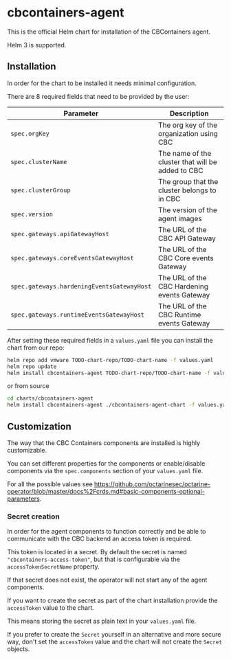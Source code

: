 # cbcontainers-agent

This is the official Helm chart for installation of the CBContainers agent.

Helm 3 is supported.

## Installation

In order for the chart to be installed it needs minimal configuration.

There are 8 required fields that need to be provided by the user:

| Parameter                                              | Description                                                      |
| ------------------------------------------------------ | ---------------------------------------------------------------- |
| `spec.orgKey`                                       | The org key of the organization using CBC                     |
| `spec.clusterName`                                     | The name of the cluster that will be added to CBC                |
| `spec.clusterGroup`                                    | The group that the cluster belongs to in CBC                     |
| `spec.version`                                         | The version of the agent images                                  |
| `spec.gateways.apiGatewayHost`                         | The URL of the CBC API Gateway                                   |
| `spec.gateways.coreEventsGatewayHost`                  | The URL of the CBC Core events Gateway                           |
| `spec.gateways.hardeningEventsGatewayHost`             | The URL of the CBC Hardening events Gateway                      |
| `spec.gateways.runtimeEventsGatewayHost`               | The URL of the CBC Runtime events Gateway                        |

After setting these required fields in a `values.yaml` file you can install the chart from our repo:

```sh
helm repo add vmware TODO-chart-repo/TODO-chart-name -f values.yaml
helm repo update
helm install cbcontainers-agent TODO-chart-repo/TODO-chart-name -f values.yaml
```

or from source

```sh
cd charts/cbcontainers-agent
helm install cbcontainers-agent ./cbcontainers-agent-chart -f values.yaml
```

## Customization

The way that the CBC Containers components are installed is highly customizable.

You can set different properties for the components or enable/disable components via the `spec.components` section of your `values.yaml` file.

For all the possible values see <https://github.com/octarinesec/octarine-operator/blob/master/docs%2Fcrds.md#basic-components-optional-parameters>.

### Secret creation

In order for the agent components to function correctly and be able to communicate with the CBC backend an access token is required.

This token is located in a secret.
By default the secret is named `"cbcontainers-access-token"`, but that is configurable via the `accessTokenSecretName` property.

If that secret does not exist, the operator will not start any of the agent components.

If you want to create the secret as part of the chart installation provide the `accessToken` value to the chart.

This means storing the secret as plain text in your `values.yaml` file.

If you prefer to create the `Secret` yourself in an alternative and more secure way, don't set the `accessToken` value and the chart will not create the `Secret` objects.
